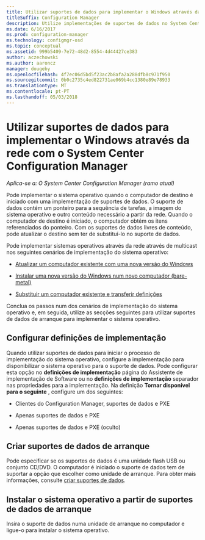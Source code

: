 ```yaml
---
title: Utilizar suportes de dados para implementar o Windows através da rede
titleSuffix: Configuration Manager
description: Utilize implementações de suportes de dados no System Center Configuration Manager para implementar o sistema operativo quando iniciar o computador de destino.
ms.date: 6/16/2017
ms.prod: configuration-manager
ms.technology: configmgr-osd
ms.topic: conceptual
ms.assetid: 999b5409-7e72-48d2-8554-4d44427ce383
author: aczechowski
ms.author: aaroncz
manager: dougeby
ms.openlocfilehash: 4f7ec06d5bd5f23ac2b8afa2a288dfb8c971f950
ms.sourcegitcommit: 0b0c2735c4ed822731ae069b4cc1380e89e78933
ms.translationtype: MT
ms.contentlocale: pt-PT
ms.lasthandoff: 05/03/2018
---
```

# <a name="use-bootable-media-to-deploy-windows-over-the-network-with-system-center-configuration-manager"></a>Utilizar suportes de dados para implementar o Windows através da rede com o System Center Configuration Manager

*Aplica-se a: O System Center Configuration Manager (ramo atual)*

Pode implementar o sistema operativo quando o computador de destino é iniciado com uma implementação de suportes de dados. O suporte de dados contém um ponteiro para a sequência de tarefas, a imagem do sistema operativo e outro conteúdo necessário a partir da rede. Quando o computador de destino é iniciado, o computador obtém os itens referenciados do ponteiro. Com os suportes de dados livres de conteúdo, pode atualizar o destino sem ter de substituí-lo no suporte de dados.

Pode implementar sistemas operativos através da rede através de multicast nos seguintes cenários de implementação do sistema operativo:

-   [Atualizar um computador existente com uma nova versão do Windows](refresh-an-existing-computer-with-a-new-version-of-windows.md)

-   [Instalar uma nova versão do Windows num novo computador (bare-metal)](install-new-windows-version-new-computer-bare-metal.md)  

-   [Substituir um computador existente e transferir definições](replace-an-existing-computer-and-transfer-settings.md)  

Conclua os passos num dos cenários de implementação do sistema operativo e, em seguida, utilize as secções seguintes para utilizar suportes de dados de arranque para implementar o sistema operativo.  

## <a name="configure-deployment-settings"></a>Configurar definições de implementação  
Quando utilizar suportes de dados para iniciar o processo de implementação do sistema operativo, configure a implementação para disponibilizar o sistema operativo para o suporte de dados. Pode configurar esta opção no **definições de implementação** página do Assistente de implementação de Software ou no **definições de implementação** separador nas propriedades para a implementação. Na definição **Tornar disponível para o seguinte** , configure um dos seguintes:

-   Clientes do Configuration Manager, suportes de dados e PXE

-   Apenas suportes de dados e PXE

-   Apenas suportes de dados e PXE (oculto)

## <a name="create-the-bootable-media"></a>Criar suportes de dados de arranque
Pode especificar se os suportes de dados é uma unidade flash USB ou conjunto CD/DVD. O computador é iniciado o suporte de dados tem de suportar a opção que escolher como unidade de arranque. Para obter mais informações, consulte [criar suportes de dados](create-bootable-media.md).  

##  <a name="BKMK_Deploy"></a> Instalar o sistema operativo a partir de suportes de dados de arranque  
Insira o suporte de dados numa unidade de arranque no computador e ligue-o para instalar o sistema operativo.
